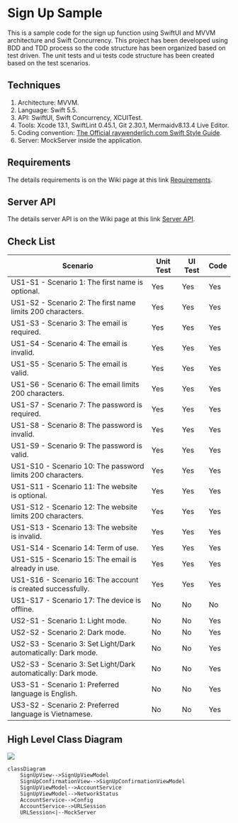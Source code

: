 # Sign Up Sample
This is a sample code for the sign up function using SwiftUI and MVVM architecture and Swift Concurrency.
This project has been developed using BDD and TDD process so the code structure has been organized based on test driven.
The unit tests and ui tests code structure has been created based on the test scenarios.

## Techniques
1. Architecture: MVVM.
2. Language: Swift 5.5.
3. API: SwiftUI, Swift Concurrency, XCUITest.
4. Tools: Xcode 13.1, SwiftLint 0.45.1, Git 2.30.1, Mermaidv8.13.4 Live Editor.
5. Coding convention: [The Official raywenderlich.com Swift Style Guide](https://github.com/raywenderlich/swift-style-guide).
6. Server: MockServer inside the application.

## Requirements
The details requirements is on the Wiki page at this link [Requirements](https://github.com/robo8590/signup/wiki/Requirements).

## Server API
The details server API is on the Wiki page at this link [Server API](https://github.com/robo8590/signup/wiki/Server-REST-API).

## Check List
|Scenario|Unit Test|UI Test|Code|
|-|-|-|-|
|US1-S1 - Scenario 1: The first name is optional.|Yes|Yes|Yes|
|US1-S2 - Scenario 2: The first name limits 200 characters.|Yes|Yes|Yes|
|US1-S3 - Scenario 3: The email is required.|Yes|Yes|Yes|
|US1-S4 - Scenario 4: The email is invalid.|Yes|Yes|Yes|
|US1-S5 - Scenario 5: The email is valid.|Yes|Yes|Yes|
|US1-S6 - Scenario 6: The email limits 200 characters.|Yes|Yes|Yes|
|US1-S7 - Scenario 7: The password is required.|Yes|Yes|Yes|
|US1-S8 - Scenario 8: The password is invalid.|Yes|Yes|Yes|
|US1-S9 - Scenario 9: The password is valid.|Yes|Yes|Yes|
|US1-S10 - Scenario 10: The password limits 200 characters.|Yes|Yes|Yes|
|US1-S11 - Scenario 11: The website is optional.|Yes|Yes|Yes|
|US1-S12 - Scenario 12: The website limits 200 characters.|Yes|Yes|Yes|
|US1-S13 - Scenario 13: The website is invalid.|Yes|Yes|Yes|
|US1-S14 - Scenario 14: Term of use.|Yes|Yes|Yes|
|US1-S15 - Scenario 15: The email is already in use.|Yes|Yes|Yes|
|US1-S16 - Scenario 16: The account is created successfully.|Yes|Yes|Yes|
|US1-S17 - Scenario 17: The device is offline.|No|No|No|
|US2-S1 - Scenario 1: Light mode.|No|No|Yes|
|US2-S2 - Scenario 2: Dark mode.|No|No|Yes|
|US2-S3 - Scenario 3: Set Light/Dark automatically: Dark mode.|No|No|Yes|
|US2-S3 - Scenario 3: Set Light/Dark automatically: Dark mode.|No|No|Yes|
|US3-S1 - Scenario 1: Preferred language is English.|No|No|Yes|
|US3-S2 - Scenario 2: Preferred language is Vietnamese.|No|No|Yes|

## High Level Class Diagram
[![](https://mermaid.ink/img/eyJjb2RlIjoiY2xhc3NEaWFncmFtXG4gICAgU2lnblVwVmlldy0tPlNpZ25VcFZpZXdNb2RlbFxuICAgIFNpZ25VcENvbmZpcm1hdGlvblZpZXctLT5TaWduVXBDb25maXJtYXRpb25WaWV3TW9kZWxcbiAgICBTaWduVXBWaWV3TW9kZWwtLT5BY2NvdW50U2VydmljZVxuICAgIFNpZ25VcFZpZXdNb2RlbC0tPk5ldHdvcmtTdGF0dXNcbiAgICBBY2NvdW50U2VydmljZS0tPkNvbmZpZ1xuICAgIEFjY291bnRTZXJ2aWNlLS0-VVJMU2Vzc2lvblxuICAgIFVSTFNlc3Npb248fC0tTW9ja1NlcnZlclxuICAgIFxuICAgICAgICAgICAgIiwibWVybWFpZCI6eyJ0aGVtZSI6ImRhcmsifSwidXBkYXRlRWRpdG9yIjp0cnVlLCJhdXRvU3luYyI6ZmFsc2UsInVwZGF0ZURpYWdyYW0iOmZhbHNlfQ)](https://mermaid.live/edit/#eyJjb2RlIjoiY2xhc3NEaWFncmFtXG4gICAgU2lnblVwVmlldy0tPlNpZ25VcFZpZXdNb2RlbFxuICAgIFNpZ25VcENvbmZpcm1hdGlvblZpZXctLT5TaWduVXBDb25maXJtYXRpb25WaWV3TW9kZWxcbiAgICBTaWduVXBWaWV3TW9kZWwtLT5BY2NvdW50U2VydmljZVxuICAgIFNpZ25VcFZpZXdNb2RlbC0tPk5ldHdvcmtTdGF0dXNcbiAgICBBY2NvdW50U2VydmljZS0tPkNvbmZpZ1xuICAgIEFjY291bnRTZXJ2aWNlLS0-VVJMU2Vzc2lvblxuICAgIFVSTFNlc3Npb248fC0tTW9ja1NlcnZlclxuICAgIFxuICAgICAgICAgICAgIiwibWVybWFpZCI6IntcbiAgXCJ0aGVtZVwiOiBcImRhcmtcIlxufSIsInVwZGF0ZUVkaXRvciI6dHJ1ZSwiYXV0b1N5bmMiOmZhbHNlLCJ1cGRhdGVEaWFncmFtIjpmYWxzZX0)

```mermaid
classDiagram
    SignUpView-->SignUpViewModel
    SignUpConfirmationView-->SignUpConfirmationViewModel
    SignUpViewModel-->AccountService
    SignUpViewModel-->NetworkStatus
    AccountService-->Config
    AccountService-->URLSession
    URLSession<|--MockServer
